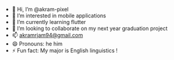 - 👋 Hi, I’m @akram-pixel
- 👀 I’m interested in mobile applications 
- 🌱 I’m currently learning flutter
- 💞️ I’m looking to collaborate on my next year graduation project 
- 📫  akramrjam94@gmail.com
- 😄 Pronouns: he him 
- ⚡ Fun fact: My major is English linguistics !

<!---
akram-pixel/akram-pixel is a ✨ special ✨ repository because its `README.md` (this file) appears on your GitHub profile.
You can click the Preview link to take a look at your changes.
--->
